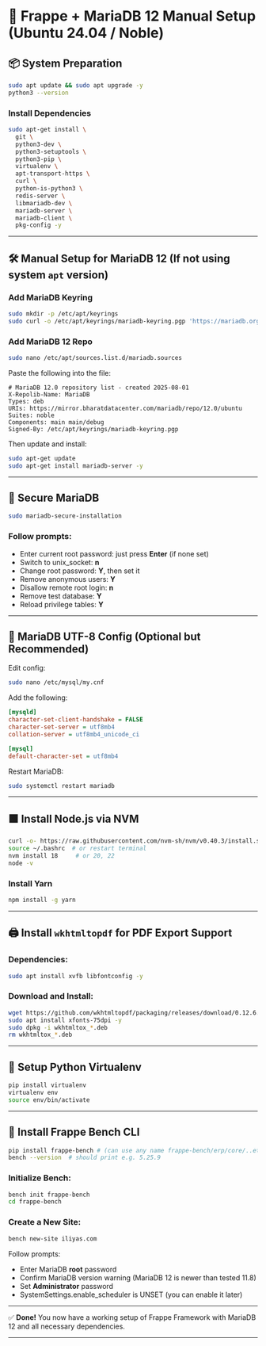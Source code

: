 # 💼 Frappe + MariaDB 12 Manual Setup (Ubuntu 24.04 / Noble)

## 📦 System Preparation

```bash
sudo apt update && sudo apt upgrade -y
python3 --version
```

### Install Dependencies

```bash
sudo apt-get install \
  git \
  python3-dev \
  python3-setuptools \
  python3-pip \
  virtualenv \
  apt-transport-https \
  curl \
  python-is-python3 \
  redis-server \
  libmariadb-dev \
  mariadb-server \
  mariadb-client \
  pkg-config -y
```

---

## 🛠 Manual Setup for MariaDB 12 (If not using system `apt` version)

### Add MariaDB Keyring

```bash
sudo mkdir -p /etc/apt/keyrings
sudo curl -o /etc/apt/keyrings/mariadb-keyring.pgp 'https://mariadb.org/mariadb_release_signing_key.pgp'
```

### Add MariaDB 12 Repo

```bash
sudo nano /etc/apt/sources.list.d/mariadb.sources
```

Paste the following into the file:

```text
# MariaDB 12.0 repository list - created 2025-08-01
X-Repolib-Name: MariaDB
Types: deb
URIs: https://mirror.bharatdatacenter.com/mariadb/repo/12.0/ubuntu
Suites: noble
Components: main main/debug
Signed-By: /etc/apt/keyrings/mariadb-keyring.pgp
```

Then update and install:

```bash
sudo apt-get update
sudo apt-get install mariadb-server -y
```

---

## 🔐 Secure MariaDB

```bash
sudo mariadb-secure-installation
```

### Follow prompts:

* Enter current root password: just press **Enter** (if none set)
* Switch to unix\_socket: **n**
* Change root password: **Y**, then set it
* Remove anonymous users: **Y**
* Disallow remote root login: **n**
* Remove test database: **Y**
* Reload privilege tables: **Y**

---

## 🧾 MariaDB UTF-8 Config (Optional but Recommended)

Edit config:

```bash
sudo nano /etc/mysql/my.cnf
```

Add the following:

```ini
[mysqld]
character-set-client-handshake = FALSE
character-set-server = utf8mb4
collation-server = utf8mb4_unicode_ci

[mysql]
default-character-set = utf8mb4
```

Restart MariaDB:

```bash
sudo systemctl restart mariadb
```

---

## 🟩 Install Node.js via NVM

```bash
curl -o- https://raw.githubusercontent.com/nvm-sh/nvm/v0.40.3/install.sh | bash
source ~/.bashrc  # or restart terminal
nvm install 18     # or 20, 22
node -v
```

### Install Yarn

```bash
npm install -g yarn
```

---

## 🖨 Install `wkhtmltopdf` for PDF Export Support

### Dependencies:

```bash
sudo apt install xvfb libfontconfig -y
```

### Download and Install:

```bash
wget https://github.com/wkhtmltopdf/packaging/releases/download/0.12.6.1-2/wkhtmltox_0.12.6.1-2.jammy_amd64.deb
sudo apt install xfonts-75dpi -y
sudo dpkg -i wkhtmltox_*.deb
rm wkhtmltox_*.deb
```

---

## 🧪 Setup Python Virtualenv

```bash
pip install virtualenv
virtualenv env
source env/bin/activate
```

---

## 🚀 Install Frappe Bench CLI

```bash
pip install frappe-bench # (can use any name frappe-bench/erp/core/..etc)
bench --version  # should print e.g. 5.25.9
```

### Initialize Bench:

```bash
bench init frappe-bench
cd frappe-bench
```

### Create a New Site:

```bash
bench new-site iliyas.com
```

Follow prompts:

* Enter MariaDB **root** password
* Confirm MariaDB version warning (MariaDB 12 is newer than tested 11.8)
* Set **Administrator** password
* SystemSettings.enable\_scheduler is UNSET (you can enable it later)

---

✅ **Done!**
You now have a working setup of Frappe Framework with MariaDB 12 and all necessary dependencies.

---